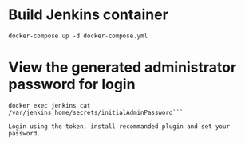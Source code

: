 # Build Jenkins container
```
docker-compose up -d docker-compose.yml
```
# View the generated administrator password for login
```
docker exec jenkins cat /var/jenkins_home/secrets/initialAdminPassword```

Login using the token, install recommanded plugin and set your password.
